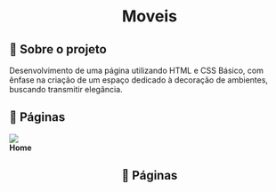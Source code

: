 ## <h1 align="center">Moveis</h1>

<h2 id="project">📁 Sobre o projeto</h2>

Desenvolvimento de uma página utilizando HTML e CSS Básico, com ênfase na criação de um espaço dedicado à decoração de ambientes, buscando transmitir elegância.

## <h2 id="pages">📃 Páginas</h2>

<img src="https://i.imgur.com/Pdf1ilP.png">
<br>
<Strong align="center">Home<Strong>

<h2 id="pages">📃 Páginas</h2>
